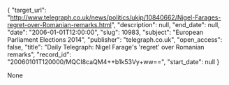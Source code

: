 {
  "target_url": "http://www.telegraph.co.uk/news/politics/ukip/10840662/Nigel-Farages-regret-over-Romanian-remarks.html", 
  "description": null, 
  "end_date": null, 
  "date": "2006-01-01T12:00:00", 
  "slug": 10983, 
  "subject": "European Parliament Elections 2014", 
  "publisher": "telegraph.co.uk", 
  "open_access": false, 
  "title": "Daily Telegraph: Nigel Farage's 'regret' over Romanian remarks", 
  "record_id": "20060101T120000/MQCI8caQM4++b1k53Vy+ww==", 
  "start_date": null
}

None